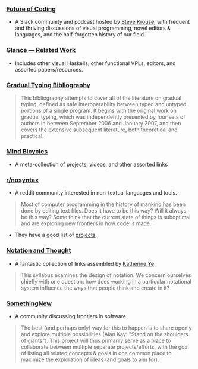### [Future of Coding](https://futureofcoding.org)
* A Slack community and podcast hosted by [Steve Krouse](https://twitter.com/stevekrouse), with frequent and thriving discussions of visual programming, novel editors & languages, and the half-forgotten history of our field.


### [Glance — Related Work](https://github.com/rgleichman/glance/wiki/Related-work)
* Includes other visual Haskells, other functional VPLs, editors, and assorted papers/resources.


### [Gradual Typing Bibliography](http://samth.github.io/gradual-typing-bib/)
> This bibliography attempts to cover all of the literature on gradual typing, defined as safe interoperability between typed and untyped portions of a single program. It begins with the original work on gradual typing, which was independently presented by four sets of authors in between September 2006 and January 2007, and then covers the extensive subsequent literature, both theoretical and practical.


### [Mind Bicycles](https://github.com/pel-daniel/mind-bicyles)
* A meta-collection of projects, videos, and other assorted links


### [r/nosyntax](https://www.reddit.com/r/nosyntax)
* A reddit community interested in non-textual languages and tools.
> Most of computer programming in the history of mankind has been done by editing text files. Does it have to be this way? Will it always be this way? Some think that the current state of things is suboptimal and are exploring new frontiers in how code is made.
* They have a good list of [projects](https://www.reddit.com/r/nosyntax/wiki/projects).


### [Notation and Thought](https://github.com/hypotext/notation)
* A fantastic collection of links assembled by [Katherine Ye](https://twitter.com/hypotext)
> This syllabus examines the design of notation. We concern ourselves chiefly with one question: how does working in a particular notational system influence the ways that people think and create in it?


### [SomethingNew](https://github.com/d-cook/SomethingNew)
* A community discussing frontiers in software
> The best (and perhaps only) way for this to happen is to share openly and explore multiple possibilities (Alan Kay: "Stand on the shoulders of giants"). This project will thus primarily serve as a place to collaborate between multiple separate projects/efforts, with the goal of listing all related concepts & goals in one common place to maximize the exploration of ideas (and goals to aim for).
